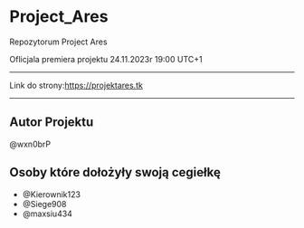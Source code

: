 # Project_Ares
Repozytorum Project Ares 

Oflicjala premiera projektu 24.11.2023r 19:00 UTC+1
***
Link do strony:https://projektares.tk
***

## Autor Projektu
@wxn0brP

## Osoby które dołożyły swoją cegiełkę
* @Kierownik123
* @Siege908
* @maxsiu434
